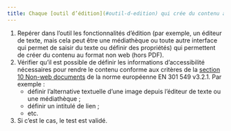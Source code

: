 ```yaml
---
title: Chaque [outil d’édition](#outil-d-edition) qui crée du contenu au format non web (hors PDF) permet-il de définir les [informations d’accessibilité](#information-d-accessibilite) nécessaires pour créer un contenu conforme aux critères de la [section 10 Non-web documents](https://www.etsi.org/deliver/etsi_en/301500_301599/301549/03.02.01_60/en_301549v030201p.pdf#page=52) de la norme européenne EN 301 549 v3.2.1 ?
---
```

1. Repérer dans l’outil les fonctionnalités d’édition (par exemple, un éditeur de texte, mais cela peut être une médiathèque ou toute autre interface qui permet de saisir du texte ou définir des propriétés) qui permettent de créer du contenu au format non web (hors PDF).
2. Vérifier qu’il est possible de définir les informations d’accessibilité nécessaires pour rendre le contenu conforme aux critères de la [section 10 Non-web documents](https://www.etsi.org/deliver/etsi_en/301500_301599/301549/03.02.01_60/en_301549v030201p.pdf#page=52) de la norme européenne EN 301 549 v3.2.1. Par exemple : 
	- définir l’alternative textuelle d’une image depuis l’éditeur de texte ou une médiathèque ;
	- définir un intitulé de lien ;
	- etc.
3. Si c’est le cas, le test est validé.